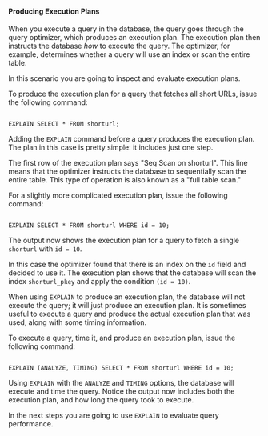 #### Producing Execution Plans

When you execute a query in the database, the query goes through the query optimizer, which produces an execution plan. The execution plan then instructs the database _how_ to execute the query. The optimizer, for example, determines whether a query will use an index or scan the entire table.

In this scenario you are going to inspect and evaluate execution plans.

To produce the execution plan for a query that fetches all short URLs, issue the following command:

```

EXPLAIN SELECT * FROM shorturl;

```

Adding the `EXPLAIN` command before a query produces the execution plan. The plan in this case is pretty simple: it includes just one step.

The first row of the execution plan says "Seq Scan on shorturl". This line means that the optimizer instructs the database to sequentially scan the entire table. This type of operation is also known as a "full table scan."

For a slightly more complicated execution plan, issue the following command:

```

EXPLAIN SELECT * FROM shorturl WHERE id = 10;

```

The output now shows the execution plan for a query to fetch a single `shorturl` with `id = 10`.

In this case the optimizer found that there is an index on the `id` field and decided to use it. The execution plan shows that the database will scan the index `shorturl_pkey` and apply the condition `(id = 10)`.

When using `EXPLAIN` to produce an execution plan, the database will not execute the query; it will just produce an execution plan. It is sometimes useful to execute a query and produce the actual execution plan that was used, along with some timing information.

To execute a query, time it, and produce an execution plan, issue the following command:

```

EXPLAIN (ANALYZE, TIMING) SELECT * FROM shorturl WHERE id = 10;

```

Using `EXPLAIN` with the `ANALYZE` and `TIMING` options, the database will execute and time the query. Notice the output now includes both the execution plan, and how long the query took to execute.

In the next steps you are going to use `EXPLAIN` to evaluate query performance.
